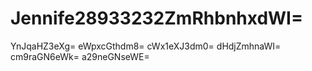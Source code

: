 # Jennife28933232ZmRhbnhxdWI=
YnJqaHZ3eXg=
eWpxcGthdm8=
cWx1eXJ3dm0=
dHdjZmhnaWI=
cm9raGN6eWk=
a29neGNseWE=
